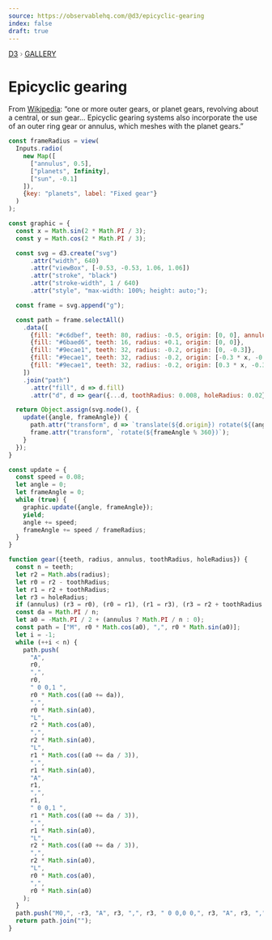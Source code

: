 ```yaml
---
source: https://observablehq.com/@d3/epicyclic-gearing
index: false
draft: true
---
```


<div style="color: grey; font: 13px/25.5px var(--sans-serif); text-transform: uppercase;"><h1 style="display: none;">Epicyclic gearing</h1><a href="https://d3js.org/">D3</a> › <a href="/@d3/gallery">Gallery</a></div>

# Epicyclic gearing

From [Wikipedia](https://en.wikipedia.org/wiki/Epicyclic_gearing): “one or more outer gears, or planet gears, revolving about a central, or sun gear… Epicyclic gearing systems also incorporate the use of an outer ring gear or annulus, which meshes with the planet gears.”

```js
const frameRadius = view(
  Inputs.radio(
    new Map([
      ["annulus", 0.5],
      ["planets", Infinity],
      ["sun", -0.1]
    ]),
    {key: "planets", label: "Fixed gear"}
  )
);
```

```js echo
const graphic = {
  const x = Math.sin(2 * Math.PI / 3);
  const y = Math.cos(2 * Math.PI / 3);

  const svg = d3.create("svg")
      .attr("width", 640)
      .attr("viewBox", [-0.53, -0.53, 1.06, 1.06])
      .attr("stroke", "black")
      .attr("stroke-width", 1 / 640)
      .attr("style", "max-width: 100%; height: auto;");

  const frame = svg.append("g");

  const path = frame.selectAll()
    .data([
      {fill: "#c6dbef", teeth: 80, radius: -0.5, origin: [0, 0], annulus: true},
      {fill: "#6baed6", teeth: 16, radius: +0.1, origin: [0, 0]},
      {fill: "#9ecae1", teeth: 32, radius: -0.2, origin: [0, -0.3]},
      {fill: "#9ecae1", teeth: 32, radius: -0.2, origin: [-0.3 * x, -0.3 * y]},
      {fill: "#9ecae1", teeth: 32, radius: -0.2, origin: [0.3 * x, -0.3 * y]}
    ])
    .join("path")
      .attr("fill", d => d.fill)
      .attr("d", d => gear({...d, toothRadius: 0.008, holeRadius: 0.02}));

  return Object.assign(svg.node(), {
    update({angle, frameAngle}) {
      path.attr("transform", d => `translate(${d.origin}) rotate(${(angle / d.radius) % 360})`);
      frame.attr("transform", `rotate(${frameAngle % 360})`);
    }
  });
}
```

```js echo
const update = {
  const speed = 0.08;
  let angle = 0;
  let frameAngle = 0;
  while (true) {
    graphic.update({angle, frameAngle});
    yield;
    angle += speed;
    frameAngle += speed / frameRadius;
  }
}
```

```js echo
function gear({teeth, radius, annulus, toothRadius, holeRadius}) {
  const n = teeth;
  let r2 = Math.abs(radius);
  let r0 = r2 - toothRadius;
  let r1 = r2 + toothRadius;
  let r3 = holeRadius;
  if (annulus) (r3 = r0), (r0 = r1), (r1 = r3), (r3 = r2 + toothRadius * 3);
  const da = Math.PI / n;
  let a0 = -Math.PI / 2 + (annulus ? Math.PI / n : 0);
  const path = ["M", r0 * Math.cos(a0), ",", r0 * Math.sin(a0)];
  let i = -1;
  while (++i < n) {
    path.push(
      "A",
      r0,
      ",",
      r0,
      " 0 0,1 ",
      r0 * Math.cos((a0 += da)),
      ",",
      r0 * Math.sin(a0),
      "L",
      r2 * Math.cos(a0),
      ",",
      r2 * Math.sin(a0),
      "L",
      r1 * Math.cos((a0 += da / 3)),
      ",",
      r1 * Math.sin(a0),
      "A",
      r1,
      ",",
      r1,
      " 0 0,1 ",
      r1 * Math.cos((a0 += da / 3)),
      ",",
      r1 * Math.sin(a0),
      "L",
      r2 * Math.cos((a0 += da / 3)),
      ",",
      r2 * Math.sin(a0),
      "L",
      r0 * Math.cos(a0),
      ",",
      r0 * Math.sin(a0)
    );
  }
  path.push("M0,", -r3, "A", r3, ",", r3, " 0 0,0 0,", r3, "A", r3, ",", r3, " 0 0,0 0,", -r3, "Z");
  return path.join("");
}
```
